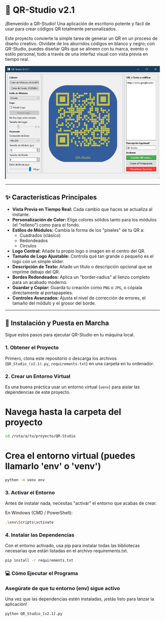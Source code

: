 # 🎨 QR-Studio v2.1

¡Bienvenido a QR-Studio! Una aplicación de escritorio potente y fácil de usar para crear códigos QR totalmente personalizados.

Este proyecto convierte la simple tarea de generar un QR en un proceso de diseño creativo. Olvídate de los aburridos códigos en blanco y negro; con QR-Studio, puedes diseñar QRs que se alineen con tu marca, evento o estilo personal, todo a través de una interfaz visual con vista previa en tiempo real.

![Screenshot of QR-Studio](Captura.JPG)

---

## ✨ Características Principales

* **Vista Previa en Tiempo Real:** Cada cambio que haces se actualiza al instante.
* **Personalización de Color:** Elige colores sólidos tanto para los módulos (el "relleno") como para el fondo.
* **Estilos de Módulos:** Cambia la forma de los "píxeles" de tu QR a:
    * Cuadrados (clásico)
    * Redondeados
    * Círculos
* **Logo Central:** Añade tu propio logo o imagen en el centro del QR.
* **Tamaño de Logo Ajustable:** Controla qué tan grande o pequeño es el logo con un simple slider.
* **Descripción de Texto:** Añade un título o descripción opcional que se imprime debajo del QR.
* **Bordes Redondeados:** Aplica un "border-radius" al lienzo completo para un acabado moderno.
* **Guardar y Copiar:** Guarda tu creación como `PNG` o `JPG`, o cópiala directamente al portapapeles.
* **Controles Avanzados:** Ajusta el nivel de corrección de errores, el tamaño del módulo y el grosor del borde.

---

## 🚀 Instalación y Puesta en Marcha

Sigue estos pasos para ejecutar QR-Studio en tu máquina local.

### 1. Obtener el Proyecto

Primero, clona este repositorio o descarga los archivos (`QR_Studio_(v2.1).py`, `requirements.txt`) en una carpeta en tu ordenador.

### 2. Crear un Entorno Virtual

Es una buena práctica usar un entorno virtual (`venv`) para aislar las dependencias de este proyecto.


# Navega hasta la carpeta del proyecto
```bash
cd /ruta/a/tu/proyecto/QR-Studio
```

# Crea el entorno virtual (puedes llamarlo 'env' o 'venv')
```bash
python -m venv env
```

### 3. Activar el Entorno
Antes de instalar nada, necesitas "activar" el entorno que acabas de crear.

En Windows (CMD / PowerShell):

```bash
.\env\Scripts\activate
```


### 4. Instalar las Dependencias
Con el entorno activado, usa pip para instalar todas las bibliotecas necesarias que están listadas en el archivo requirements.txt.

```bash
pip install -r requirements.txt
```


### 💻 Cómo Ejecutar el Programa
### Asegúrate de que tu entorno (env) sigue activo
Una vez que las dependencias estén instaladas, ¡estás listo para lanzar la aplicación!

```bash
python QR_Studio_(v2.1).py
```

